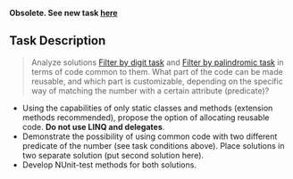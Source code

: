 **Obsolete. See new task [here](https://gitlab.com/epam-autocode-tasks/filter-partial-classes-and-methods.git)**

## Task Description ##

> Analyze solutions [Filter by digit task](https://gitlab.com/epam-autocode-tasks/int-array-filter) and [Filter by palindromic task](https://gitlab.com/epam-autocode-tasks/filter-by-palindromic) in terms of code common to them. What part of the code can be made reusable, and which part is customizable, depending on the specific way of matching the number with a certain attribute (predicate)?    
 - Using the capabilities of only static classes and methods (extension methods recommended), propose the option of allocating reusable code. **Do not use LINQ and delegates**.
 - Demonstrate the possibility of using common code with two different predicate of the number (see task conditions above). Place solutions in two separate solution (put second solution here).
 - Develop NUnit-test methods for both solutions.